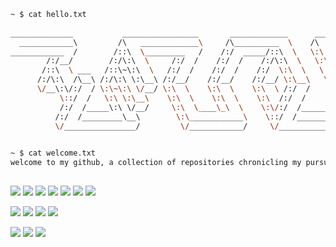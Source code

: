```bash
~ $ cat hello.txt
                                                
______________           _________________       _____________      ___ 
  ____________\         /\   _____________\     /\__________  \    /\  \
____________  /        /::\  \_________   /    /:/  _____/::\  \   \:\  \
        /:/__/        /:/\:\  \     /:/  /    /:/  /    /:/\:\  \   \:\  \
       /::\  \ ___   /::\~\:\  \   /:/  /    /:/  /    /:/  \:\  \   \:\  \
      /:/\:\  /\__\ /:/\:\ \:\__\ /:/__/    /:/__/    /:/__/ \:\__\   \:\  \
      \/__\:\/:/  / \:\~\:\ \/__/ \:\  \    \:\  \    \:\  \ /:/  /    \:\  \
           \::/  /   \:\ \:\__\    \:\  \    \:\  \    \:\  /:/  /      \:\__\
           /:/  /_____\:\ \/__/     \:\  \____\_\  \    \:\/:/  /______  \/__/
          /:/  /_________\__\        \:\____________\    \::/  /_______\   /:\_\
          \/________________/         \/____________/     \/___________/   \:/_/

                                                  
~ $ cat welcome.txt
welcome to my github, a collection of repositories chronicling my pursuit of bug free bliss
```      
##
![](https://img.shields.io/badge/Code-JavaScript-informational?style=flat&logo=javascript&logoColor=white&color=2bbc8a)
![](https://img.shields.io/badge/Code-TypeScript-informational?style=flat&logo=typescript&logoColor=white&color=2bbc8a)
![](https://img.shields.io/badge/Code-Python-informational?style=flat&logo=python&logoColor=white&color=2bbc8a)
![](https://img.shields.io/badge/Code-Golang-informational?style=flat&logo=go&logoColor=white&color=2bbc8a)
![](https://img.shields.io/badge/Code-React-informational?style=flat&logo=react&logoColor=white&color=2bbc8a)
![](https://img.shields.io/badge/Code-Node-informational?style=flat&logo=nodedotjs&logoColor=white&color=2bbc8a)
![](https://img.shields.io/badge/Code-Express-informational?style=flat&logo=express&logoColor=white&color=2bbc8a)  

![](https://img.shields.io/badge/Tools-Bash-informational?style=flat&logo=gnu-bash&logoColor=white&color=2bbc8a)
![](https://img.shields.io/badge/Tools-Git-informational?style=flat&logo=git&logoColor=white&color=2bbc8a)
![](https://img.shields.io/badge/Tools-PostgreSQL-informational?style=flat&logo=postgresql&logoColor=white&color=2bbc8a)
![](https://img.shields.io/badge/Tools-TailwindCSS-informational?style=flat&logo=tailwindcss&logoColor=white&color=2bbc8a)  

![](https://img.shields.io/badge/OS-Linux-informational?style=flat&logo=linux&logoColor=white&color=2bbc8a)
![](https://img.shields.io/badge/Editor-VS_Code-informational?style=flat&logo=visualstudiocode&logoColor=white&color=2bbc8a)
![](https://img.shields.io/badge/Editor-Neovim-informational?style=flat&logo=neovim&logoColor=white&color=2bbc8a)
